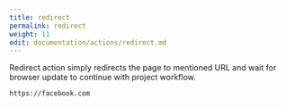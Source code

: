 ```yaml
---
title: redirect
permalink: redirect
weight: 11
edit: documentation/actions/redirect.md
---
```


Redirect action simply redirects the page to mentioned URL and wait for browser update to continue with project workflow. 

<div data-example="redirect">

```
https://facebook.com
```
</div> 

